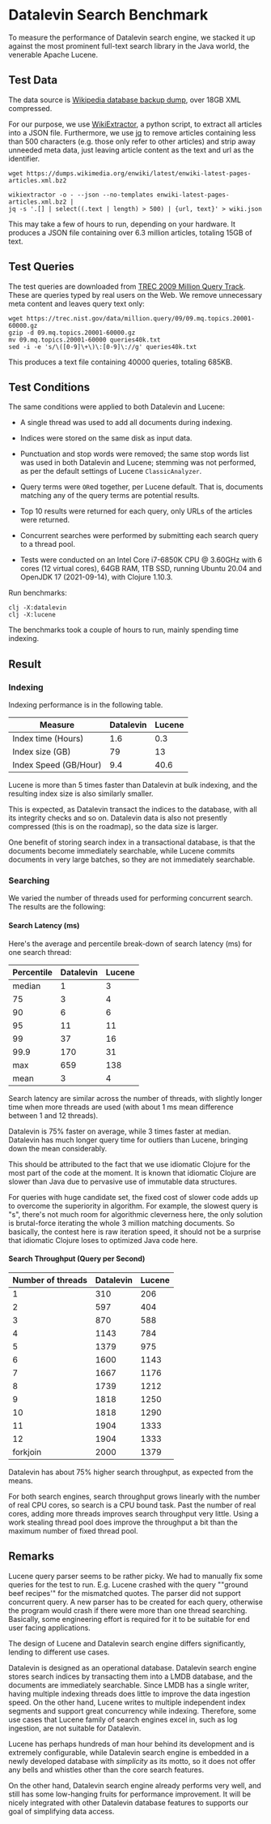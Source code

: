 # Datalevin Search Benchmark

To measure the performance of Datalevin search engine, we stacked it up against
the most prominent full-text search library in the Java world, the venerable
Apache Lucene.

## Test Data

The data source is [Wikipedia database backup dump](https://dumps.wikimedia.org/enwiki/latest/enwiki-latest-pages-articles.xml.bz2), over 18GB XML compressed.

For our purpose, we use
[WikiExtractor](https://github.com/attardi/wikiextractor), a python script, to
extract all articles into a JSON file. Furthermore, we use
[jq](https://stedolan.github.io/jq/) to remove articles containing less than 500
characters (e.g. those only refer to other articles) and strip away unneeded
meta data, just leaving article content as the text and url as the identifier.

```console
wget https://dumps.wikimedia.org/enwiki/latest/enwiki-latest-pages-articles.xml.bz2

wikiextractor -o - --json --no-templates enwiki-latest-pages-articles.xml.bz2 |
jq -s '.[] | select((.text | length) > 500) | {url, text}' > wiki.json

```
This may take a few of hours to run, depending on your hardware. It produces a JSON
file containing over 6.3 million articles, totaling 15GB of text.

## Test Queries

The test queries are downloaded from [TREC 2009 Million Query
Track](https://trec.nist.gov/data/million.query09.html). These are queries
typed by real users on the Web. We remove unnecessary meta content and leaves
query text only:

```console
wget https://trec.nist.gov/data/million.query/09/09.mq.topics.20001-60000.gz
gzip -d 09.mq.topics.20001-60000.gz
mv 09.mq.topics.20001-60000 queries40k.txt
sed -i -e 's/\([0-9]\+\)\:[0-9]\://g' queries40k.txt
```
This produces a text file containing 40000 queries, totaling 685KB.

## Test Conditions

The same conditions were applied to both Datalevin and Lucene:

* A single thread was used to add all documents during indexing.

* Indices were stored on the same disk as input data.

* Punctuation and stop words were removed; the same stop words list was used in
  both Datalevin and Lucene; stemming was not performed, as per the
  default settings of Lucene `ClassicAnalyzer`.

* Query terms were `OR`ed together, per Lucene default. That is, documents matching
  any of the query terms are potential results.

* Top 10 results were returned for each query, only URLs of the articles were returned.

* Concurrent searches were performed by submitting each search query to a thread pool.

* Tests were conducted on an Intel Core i7-6850K CPU @ 3.60GHz with 6 cores (12
  virtual cores), 64GB RAM, 1TB SSD, running Ubuntu 20.04 and OpenJDK 17
  (2021-09-14), with Clojure 1.10.3.

Run benchmarks:

```
clj -X:datalevin
clj -X:lucene
```

The benchmarks took a couple of hours to run, mainly spending time indexing.

## Result

### Indexing

Indexing performance is in the following table.

|Measure   | Datalevin | Lucene |
|----|--------|--------|
| Index time (Hours)  | 1.6  | 0.3  |
| Index size (GB)  | 79  |  13      |
| Index Speed (GB/Hour)  | 9.4  |  40.6      |

Lucene is more than 5 times faster than Datalevin at bulk indexing, and the resulting
index size is also similarly smaller.

This is expected, as Datalevin transact the indices to the database,
with all its integrity checks and so on. Datalevin data is also not presently
compressed (this is on the roadmap), so the data size is larger.

One benefit of storing search index in a transactional database, is that the
documents become immediately searchable, while Lucene commits documents in very
large batches, so they are not immediately searchable.

### Searching

We varied the number of threads used for performing concurrent search. The
results are the following:

#### Search Latency (ms)

Here's the average and percentile break-down of search latency (ms) for one
search thread:

|Percentile | Datalevin | Lucene |
|----|--------|--------|
|median | 1 | 3 |
|75 |3 |    4           |
|90 |6 |  6            |
|95 |11 |  11      |
|99 |37 |   16           |
|99.9 |170 |  31            |
|max |659 | 138 |
|mean | 3 |    4  |

Search latency are similar across the number of threads, with slightly longer
time when more threads are used (with about 1 ms mean difference between 1 and
12 threads).

Datalevin is 75% faster on average, while 3 times faster at median. Datalevin
has much longer query time for outliers than Lucene, bringing down the mean
considerably.

This should be attributed to the fact that we use idiomatic Clojure for the most
part of the code at the moment. It is known that idiomatic Clojure are slower
than Java due to pervasive use of immutable data structures.

For queries with huge candidate set, the fixed cost of slower code adds up to
overcome the superiority in algorithm. For example, the slowest query is
"s", there's not much room for algorithmic cleverness here, the only
solution is brutal-force iterating the whole 3 million matching documents. So
basically, the contest here is raw iteration speed, it should not be a surprise
that idiomatic Clojure loses to optimized Java code here.

#### Search Throughput (Query per Second)

|Number of threads | Datalevin | Lucene |
|----|--------|--------|
|1 |310 | 206 |
|2 |597 |    404           |
|3 |870 |  588            |
|4 |1143 |  784      |
|5 |1379 |   975           |
|6 |1600 |  1143            |
|7 |1667 | 1176 |
|8 |1739 |    1212           |
|9 |1818 |  1250            |
|10 |1818 |  1290      |
|11 |1904 |   1333           |
|12 |1904 | 1333       |
|forkjoin |2000 | 1379       |

Datalevin has about 75% higher search throughput, as expected from the means.

For both search engines, search throughput grows linearly with the
number of real CPU cores, so search is a CPU bound task. Past the number of real
cores, adding more threads improves search throughput very little. Using a work
stealing thread pool does improve the throughput a bit than the maximum number of
fixed thread pool.

## Remarks

Lucene query parser seems to be rather picky. We had to manually fix some
queries for the test to run. E.g. Lucene crashed with the query "\"ground beef
recipes\'" for the mismatched quotes. The parser did not support concurrent
query. A new parser has to be created for each query, otherwise the program
would crash if there were more than one thread searching. Basically, some engineering
effort is required for it to be suitable for end user facing applications.

The design of Lucene and Datalevin search engine differs significantly, lending
to different use cases.

Datalevin is designed as an operational database. Datalevin search engine stores
search indices by transacting them into a LMDB database, and the documents are
immediately searchable. Since LMDB has a single writer, having
multiple indexing threads does little to improve the data ingestion speed. On
the other hand, Lucene writes to multiple independent index segments and support great
concurrency while indexing. Therefore, some use cases that Lucene family of
search engines excel in, such as log ingestion, are not suitable for Datalevin.

Lucene has perhaps hundreds of man hour behind its development and is extremely
configurable, while Datalevin search engine is embedded in a newly developed
database with *simplicity* as its motto, so it does not offer any bells and
whistles other than the core search features.

On the other hand, Datalevin search engine already performs very well, and still
has some low-hanging fruits for performance improvement. It will be nicely
integrated with other Datalevin database features to supports our goal of
simplifying data access.
